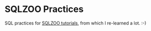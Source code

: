 # SQLZOO Practices

SQL practices for [SQLZOO tutorials](http://sqlzoo.net/wiki/SQL_Tutorial), from which I re-learned a lot. :-)
